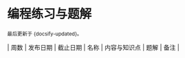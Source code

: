 # 编程练习与题解

<small>最后更新于 {docsify-updated}。</small>

| 周数  |  发布日期  |  截止日期  |      名称       | 内容与知识点                                        | 题解                                                              | 备注            |